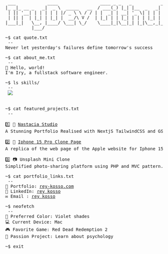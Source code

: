 <pre>
 ___            ____                ____ _ _   _           _     
|_ _|_ __ _   _|  _ \  _____   __  / ___(_) |_| |__  _   _| |__  
 | || '__| | | | | | |/ _ \ \ / / | |  _| | __| '_ \| | | | '_ \ 
 | || |  | |_| | |_| |  __/\ V /  | |_| | | |_| | | | |_| | |_) |
|___|_|   \__, |____/ \___| \_/    \____|_|\__|_| |_|\__,_|_.__/ 
          |___/   

~$ cat quote.txt
 --
Never let yesterday's failures define tomorrow's success

~$ cat about_me.txt
 --
👋 Hello, world!
I'm Iry, a fullstack software engineer.

~$ ls skills/
 --
 <img src="https://skills-icons.vercel.app/api/icons?i=html,css,sass,tailwind,js,ts,react,reactnative,nextjs,zustand,reactquery,nodejs,express,nestjs,python,fastapi,prisma,drizzle,appwrite,mongo,mysql,git,docker&theme=light&perline=10" />


~$ cat featured_projects.txt
 --
 
1️⃣ 🎨 <a target="_blank" rel=me href="https://nastaciastudio.vercel.app/">Nastacia Studio</a>
A Stunning Portfolio Realised with NextjS TailwindCSS and GSAP

2️⃣ 📱 <a target="_blank" rel=me href="https://apple-iphone-15-pro-website.vercel.app/">Iphone 15 Pro Clone Page</a>
A replica of the web page of the Apple website for Iphone 15 Pro. Powered by React, Redux, Three and Tailwind CSS.

3️⃣ 📷 Unsplash Mini Clone
Simplified photo-sharing platform using PHP and MVC pattern.

~$ cat portfolio_links.txt
 --
📂 Portfolio: <a target="_blank" rel=me href="https://rey-kosso.com">rey-kosso.com</a>
🔗 LinkedIn: <a target="_blank" rel=me href="https://www.linkedin.com/in/rey-kosso/">rey kosso</a>
✉️ Email : <a target="_blank" rel=me href="mailto:ryvernet@outlook.fr">rey kosso</a>

~$ neofetch
 --
🎨 Preferred Color: Violet shades
💻 Current Device: Mac
🎮 Favorite Game: Red Dead Redemption 2
🌸 Passion Project: Learn about psychology

~$ exit
</pre>

